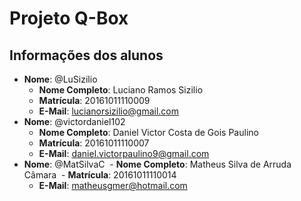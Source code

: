 # [](#header-1) Projeto Q-Box

## [](#header-2) Informações dos alunos

- **Nome**: @LuSizilio
  - **Nome Completo**: Luciano Ramos Sizilio
  - **Matrícula**: 20161011110009
  - **E-Mail**: lucianorsizilio@gmail.com
- **Nome**: @victordaniel102
  - **Nome Completo**: Daniel Victor Costa de Gois Paulino
  - **Matrícula**: 20161011110007
  - **E-Mail**: daniel.victorpaulino9@gmail.com
- **Nome**: @MatSilvaC
  - **Nome Completo**: Matheus Silva de Arruda Câmara
  - **Matrícula**: 20161011110014
  - **E-Mail**: matheusgmer@hotmail.com
